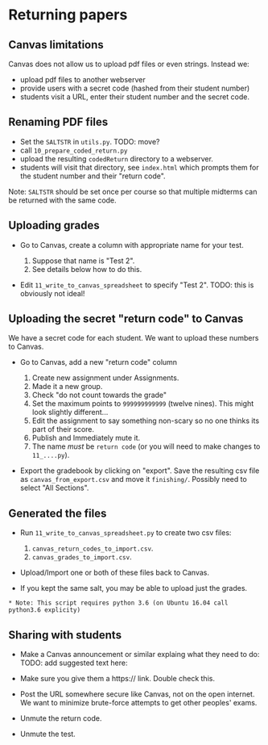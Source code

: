 <!--
__author__ = "Andrew Rechnitzer, Colin B Macdonald"
__copyright__ = "Copyright (C) 2018-9 Andrew Rechnitzer"
__license__ = "GFDL"
 -->

# Returning papers

## Canvas limitations

Canvas does not allow us to upload pdf files or even strings.  Instead we:

  * upload pdf files to another webserver
  * provide users with a secret code (hashed from their student number)
  * students visit a URL, enter their student number and the secret code.


## Renaming PDF files

  * Set the `SALTSTR` in `utils.py`.  TODO: move?
  * call `10_prepare_coded_return.py`
  * upload the resulting `codedReturn` directory to a webserver.
  * students will visit that directory, see `index.html` which prompts
    them for the student number and their "return code".

Note: `SALTSTR` should be set once per course so that multiple midterms
can be returned with the same code.


## Uploading grades

  * Go to Canvas, create a column with appropriate name for your test.

      1.  Suppose that name is "Test 2".
      2.  See details below how to do this.

  * Edit `11_write_to_canvas_spreadsheet` to specify "Test 2".
    TODO: this is obviously not ideal!


## Uploading the secret "return code" to Canvas

We have a secret code for each student.  We want to upload these numbers to Canvas.

  * Go to Canvas, add a new "return code" column

      1.  Create new assignment under Assignments.
      2.  Made it a new group.
      3.  Check "do not count towards the grade"
      3.  Set the maximum points to `999999999999` (twelve nines).
          This might look slightly different...
      4.  Edit the assignment to say something non-scary so no one
          thinks its part of their score.
      4.  Publish and Immediately mute it.
      5.  The name *must* be `return code` (or you will need to make
          changes to `11_....py`).

   * Export the gradebook by clicking on "export".  Save the resulting
     csv file as `canvas_from_export.csv` and move it `finishing/`.
     Possibly need to select "All Sections".


## Generated the files

   * Run `11_write_to_canvas_spreadsheet.py` to create two csv files:

       1. `canvas_return_codes_to_import.csv`.
       2. `canvas_grades_to_import.csv`.

   * Upload/Import one or both of these files back to Canvas.

   * If you kept the same salt, you may be able to upload just the
     grades.

    * Note: This script requires python 3.6 (on Ubuntu 16.04 call python3.6 explicity)


## Sharing with students

   * Make a Canvas announcement or similar explaing what they need
     to do: TODO: add suggested text here:

   * Make sure you give them a https:// link.  Double check this.

   * Post the URL somewhere secure like Canvas, not on the open
     internet.  We want to minimize brute-force attempts to get
     other peoples' exams.

   * Unmute the return code.

   * Unmute the test.
